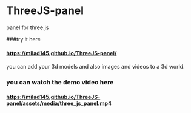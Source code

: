 # ThreeJS-panel
panel for three.js

###try it here
#### https://milad145.github.io/ThreeJS-panel/

you can add your 3d models and also images and videos to a 3d world.



### you can watch the demo video here
#### https://milad145.github.io/ThreeJS-panel/assets/media/three_js_panel.mp4
